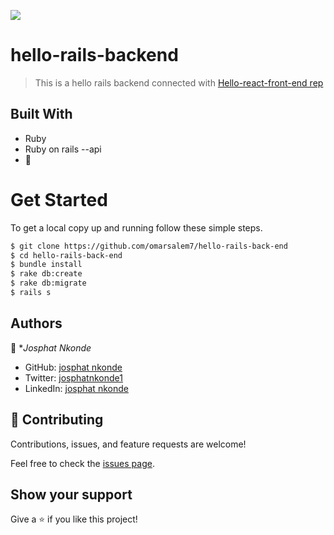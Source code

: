 ![](https://img.shields.io/badge/Hello-App-blueviolet)

# hello-rails-backend
> This is a hello rails backend connected with [Hello-react-front-end rep](https://github.com/zairdon20/hello-react-front-end) 
## Built With

- Ruby
- Ruby on rails --api
- 💓

# Get Started
To get a local copy up and running follow these simple steps.

```bash
$ git clone https://github.com/omarsalem7/hello-rails-back-end
$ cd hello-rails-back-end
$ bundle install 
$ rake db:create 
$ rake db:migrate 
$ rails s 
```

## Authors

👤 **Josphat Nkonde*

- GitHub: [josphat nkonde](https://github.com/zairdon20)
- Twitter: [josphatnkonde1](https://twitter.com/zairdon)
- LinkedIn: [josphat nkonde](https://www.linkedin.com/in/josphat-nkonde/)


## 🤝 Contributing

Contributions, issues, and feature requests are welcome!

Feel free to check the [issues page](../../issues/).

## Show your support

Give a ⭐️ if you like this project!

